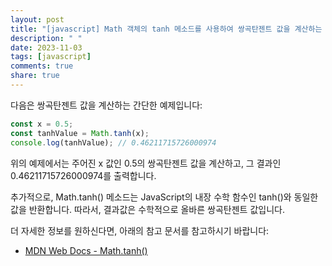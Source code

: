 ```yaml
---
layout: post
title: "[javascript] Math 객체의 tanh 메소드를 사용하여 쌍곡탄젠트 값을 계산하는 방법은 무엇인가요?"
description: " "
date: 2023-11-03
tags: [javascript]
comments: true
share: true
---
```


다음은 쌍곡탄젠트 값을 계산하는 간단한 예제입니다:

```javascript
const x = 0.5;
const tanhValue = Math.tanh(x);
console.log(tanhValue); // 0.46211715726000974
```

위의 예제에서는 주어진 x 값인 0.5의 쌍곡탄젠트 값을 계산하고, 그 결과인 0.46211715726000974를 출력합니다.

추가적으로, Math.tanh() 메소드는 JavaScript의 내장 수학 함수인 tanh()와 동일한 값을 반환합니다. 따라서, 결과값은 수학적으로 올바른 쌍곡탄젠트 값입니다.

더 자세한 정보를 원하신다면, 아래의 참고 문서를 참고하시기 바랍니다:

- [MDN Web Docs - Math.tanh()](https://developer.mozilla.org/ko/docs/Web/JavaScript/Reference/Global_Objects/Math/tanh)